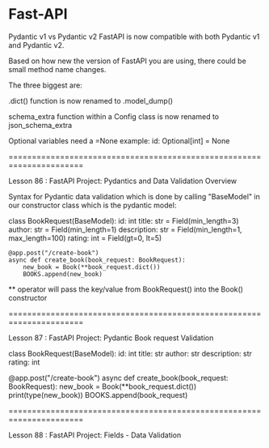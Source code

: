 Fast-API
========

Pydantic v1 vs Pydantic v2
FastAPI is now compatible with both Pydantic v1 and Pydantic v2.

Based on how new the version of FastAPI you are using, there could be small method name changes.

The three biggest are:

.dict() function is now renamed to .model_dump()

schema_extra function within a Config class is now renamed to json_schema_extra

Optional variables need a =None example: id: Optional[int] = None

======================================================================

Lesson 86 : FastAPI Project: Pydantics and Data Validation Overview

Syntax for Pydantic data validation which is done by calling "BaseModel" in our constructor class which is the pydantic model:

class BookRequest(BaseModel):
    id: int
    title: str = Field(min_length=3)
    author: str = Field(min_length=1)
    description: str = Field(min_length=1, max_length=100)
    rating: int = Field(gt=0, lt=5)

    @app.post("/create-book")
    async def create_book(book_request: BookRequest):
        new_book = Book(**book_request.dict())
        BOOKS.append(new_book)

** operator will pass the key/value from BookRequest() into the Book() constructor

======================================================================

Lesson 87 : FastAPI Project: Pydantic Book request Validation

class BookRequest(BaseModel):
    id: int
    title: str
    author: str
    description: str
    rating: int

@app.post("/create-book")
async def create_book(book_request: BookRequest):
    new_book = Book(**book_request.dict())
    print(type(new_book))
    BOOKS.append(book_request)

======================================================================

Lesson 88 : FastAPI Project: Fields - Data Validation